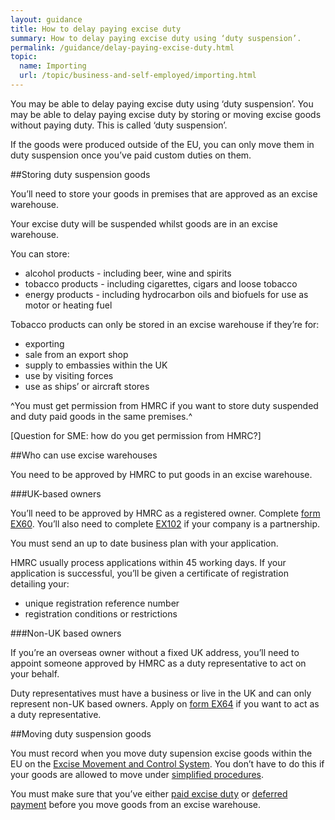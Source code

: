 ```yaml
---
layout: guidance
title: How to delay paying excise duty
summary: How to delay paying excise duty using ‘duty suspension’.
permalink: /guidance/delay-paying-excise-duty.html
topic:
  name: Importing
  url: /topic/business-and-self-employed/importing.html
---
```

You may be able to delay paying excise duty using ‘duty suspension’. You may be able to delay paying excise duty by storing or moving excise goods without paying duty. This is called ‘duty suspension’.

If the goods were produced outside of the EU, you can only move them in duty suspension once you’ve paid custom duties on them.

##Storing duty suspension goods

You’ll need to store your goods in premises that are approved as an excise warehouse. 

Your excise duty will be suspended whilst goods are in an excise warehouse.

You can store: 

* alcohol products - including beer, wine and spirits
* tobacco products - including cigarettes, cigars and loose tobacco
* energy products - including hydrocarbon oils and biofuels for use as motor or heating fuel

Tobacco products can only be stored in an excise warehouse if they’re for:

* exporting
* sale from an export shop
* supply to embassies within the UK
* use by visiting forces
* use as ships’ or aircraft stores

^You must get permission from HMRC if you want to store duty suspended and duty paid goods in the same premises.^

[Question for SME: how do you get permission from HMRC?]

##Who can use excise warehouses

You need to be approved by HMRC to put goods in an excise warehouse.

###UK-based owners

You’ll need to be approved by HMRC as a registered owner. Complete [form EX60](/government/publications/excise-warehousing-application-to-be-an-owner-of-duty-suspended-goods-held-in-excise-warehouses-ex60). You’ll also need to complete [EX102](/government/publications/excise-movements-about-the-partners-excise-102) if your company is a partnership.

You must send an up to date business plan with your application. 

HMRC usually process applications within 45 working days. If your application is successful, you’ll be given a certificate of registration detailing your:

* unique registration reference number
* registration conditions or restrictions 

###Non-UK based owners

If you’re an overseas owner without a fixed UK address, you’ll need to appoint someone approved by HMRC as a duty representative to act on your behalf.

Duty representatives must have a business or live in the UK and can only represent non-UK based owners. Apply on [form EX64](/government/publications/excise-warehousing-application-to-be-a-duty-representative-ex64) if you want to act as a duty representative.

##Moving duty suspension goods

You must record when you move duty supension excise goods within the EU on the [Excise Movement and Control System](/guidance/excise-movement-and-control-system-how-to-register-and-use). You don’t have to do this if your goods are allowed to move under [simplified procedures](LINK).

You must make sure that you’ve either [paid excise duty](LINK) or [deferred payment](LINK) before you move goods from an excise warehouse. 

